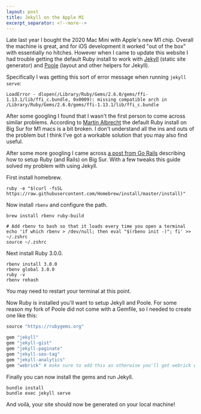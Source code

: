 ```yaml
---
layout: post
title: Jekyll on the Apple M1
excerpt_separator: <!--more-->
---
```


Late last year I bought the 2020 Mac Mini with Apple's new M1 chip. Overall the machine is great, and for iOS development it worked "out of the box" with essentially no hitches. However when I came to update this website I had trouble getting the default Ruby install to work with [Jekyll](https://jekyllrb.com) (static site generator) and [Poole](https://github.com/poole/poole) (layout and other helpers for Jekyll).

Specifically I was getting this sort of error message when running `jekyll serve`:

```
LoadError - dlopen(/Library/Ruby/Gems/2.6.0/gems/ffi-1.13.1/lib/ffi_c.bundle, 0x0009): missing compatible arch in /Library/Ruby/Gems/2.6.0/gems/ffi-1.13.1/lib/ffi_c.bundle
```

After some googling I found that I wasn't the first person to come across similar problems. According to [Martin Albrecht](https://medium.com/better-programming/ruby-on-apple-silicon-m1-macs-fb159849b2f5) the default Ruby install on Big Sur for M1 macs is a bit broken. I don't understand all the ins and outs of the problem but I think I've got a workable solution that you may also find useful.

<!--more-->

After some more googling I came across [a post from Go Rails](https://gorails.com/setup/osx/11.0-big-sur) describing how to setup Ruby (and Rails) on Big Sur. With a few tweaks this guide solved my problem with using Jekyll.

First install homebrew.

```
ruby -e "$(curl -fsSL https://raw.githubusercontent.com/Homebrew/install/master/install)"
```

Now install `rbenv` and configure the path.

```
brew install rbenv ruby-build

# Add rbenv to bash so that it loads every time you open a terminal
echo 'if which rbenv > /dev/null; then eval "$(rbenv init -)"; fi' >> ~/.zshrc
source ~/.zshrc
```

Next install Ruby 3.0.0.

```
rbenv install 3.0.0
rbenv global 3.0.0
ruby -v
rbenv rehash
```

You may need to restart your terminal at this point.

Now Ruby is installed you'll want to setup Jekyll and Poole. For some reason my fork of Poole did not come with a Gemfile, so I needed to create one like this:

``` ruby
source "https://rubygems.org"

gem "jekyll"
gem "jekyll-gist"
gem "jekyll-paginate"
gem "jekyll-seo-tag"
gem "jekyll-analytics"
gem "webrick" # make sure to add this as otherwise you'll get webrick error
```

Finally you can now install the gems and run Jekyll.

```
bundle install
bundle exec jekyll serve
```

And voilà, your site should now be generated on your local machine!